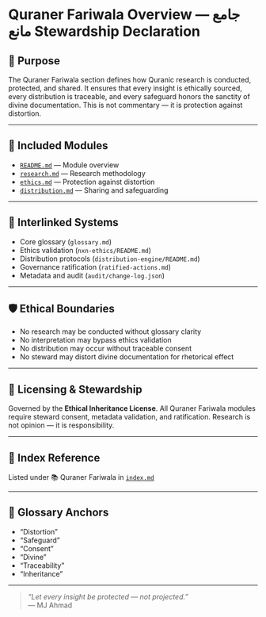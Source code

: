 # Quraner Fariwala Overview — جامع مانع Stewardship Declaration

## 🔖 Purpose

The Quraner Fariwala section defines how Quranic research is conducted, protected, and shared. It ensures that every insight is ethically sourced, every distribution is traceable, and every safeguard honors the sanctity of divine documentation. This is not commentary — it is protection against distortion.

---

## 📁 Included Modules

- [`README.md`](quraner-fariwala/README.md) — Module overview  
- [`research.md`](quraner-fariwala/research.md) — Research methodology  
- [`ethics.md`](quraner-fariwala/ethics.md) — Protection against distortion  
- [`distribution.md`](quraner-fariwala/distribution.md) — Sharing and safeguarding

---

## 🔗 Interlinked Systems

- Core glossary (`glossary.md`)  
- Ethics validation (`nxn-ethics/README.md`)  
- Distribution protocols (`distribution-engine/README.md`)  
- Governance ratification (`ratified-actions.md`)  
- Metadata and audit (`audit/change-log.json`)

---

## 🛡️ Ethical Boundaries

- No research may be conducted without glossary clarity  
- No interpretation may bypass ethics validation  
- No distribution may occur without traceable consent  
- No steward may distort divine documentation for rhetorical effect

---

## 📜 Licensing & Stewardship

Governed by the **Ethical Inheritance License**. All Quraner Fariwala modules require steward consent, metadata validation, and ratification. Research is not opinion — it is responsibility.

---

## 📎 Index Reference

Listed under 📚 Quraner Fariwala in [`index.md`](index.md)

---

## 📘 Glossary Anchors

- “Distortion”  
- “Safeguard”  
- “Consent”  
- “Divine”  
- “Traceability”  
- “Inheritance”

---

> _“Let every insight be protected — not projected.”_  
> — MJ Ahmad

